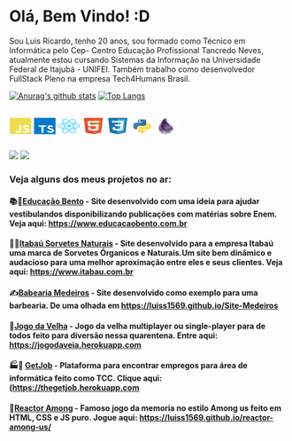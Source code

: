# Olá, Bem Vindo! :D


<p>Sou Luis Ricardo, tenho 20 anos, sou formado como Técnico em Informática pelo Cep- Centro Educação Profissional Tancredo Neves, atualmente estou cursando Sistemas da Informação na Universidade Federal de Itajubá - UNIFEI. Também trabalho como desenvolvedor FullStack Pleno na empresa Tech4Humans Brasil.</p>

[![Anurag's github stats](https://github-readme-stats.vercel.app/api?username=luiss1569&show_icons=true&theme=onedark)](https://github.com/anuraghazra/github-readme-stats)
[![Top Langs](https://github-readme-stats.vercel.app/api/top-langs/?username=luiss1569&show_icons=true&theme=onedark&layout=compact)](https://github.com/anuraghazra/github-readme-stats)

<div style="display: inline_block"><br>
  <img align="center" alt="Js" height="30" width="40" src="https://raw.githubusercontent.com/devicons/devicon/master/icons/javascript/javascript-plain.svg">
  <img align="center" alt="Ts" height="30" width="40" src="https://raw.githubusercontent.com/devicons/devicon/master/icons/typescript/typescript-plain.svg">
  <img align="center" alt="React" height="30" width="40" src="https://raw.githubusercontent.com/devicons/devicon/master/icons/react/react-original.svg">
  <img align="center" alt="HTML" height="30" width="40" src="https://raw.githubusercontent.com/devicons/devicon/master/icons/html5/html5-original.svg">
  <img align="center" alt="CSS" height="30" width="40" src="https://raw.githubusercontent.com/devicons/devicon/master/icons/css3/css3-original.svg">
  <img align="center" alt="Python" height="30" width="40" src="https://raw.githubusercontent.com/devicons/devicon/master/icons/python/python-original.svg">
  <img align="center" alt="Elixir" height="30" width="40" src="https://raw.githubusercontent.com/devicons/devicon/master/icons/elixir/elixir-original.svg">
</div>
  
  ##
 
<div> 
<!--   <a href="" target="_blank"><img src="https://img.shields.io/badge/YouTube-FF0000?style=for-the-badge&logo=youtube&logoColor=white" target="_blank"></a> -->
<!--   <a href="https://instagram.com" target="_blank"><img src="https://img.shields.io/badge/-Instagram-%23E4405F?style=for-the-badge&logo=instagram&logoColor=white" target="_blank"></a> -->
<!--  	<a href="https://www.twitch.tv/" target="_blank"><img src="https://img.shields.io/badge/Twitch-9146FF?style=for-the-badge&logo=twitch&logoColor=white" target="_blank"></a> -->
<!--  <a href="" target="_blank"><img src="https://img.shields.io/badge/Discord-7289DA?style=for-the-badge&logo=discord&logoColor=white" target="_blank"></a>  -->
  <a href = "mailto:luisricardo0626@gmail.com"><img src="https://img.shields.io/badge/-Gmail-%23333?style=for-the-badge&logo=gmail&logoColor=white" target="_blank"></a>
  <a href="https://www.linkedin.com/in/luisricardo0626" target="_blank"><img src="https://img.shields.io/badge/-LinkedIn-%230077B5?style=for-the-badge&logo=linkedin&logoColor=white" target="_blank"></a> 

### Veja alguns dos meus projetos no ar:

#### 📚🎒[Educação Bento](https://www.educacaobento.com.br) - Site desenvolvido com uma ideia para ajudar vestibulandos disponibilizando publicações com matérias sobre Enem. Veja aqui: https://www.educacaobento.com.br

#### 🍦‍🍨[Itabaú Sorvetes Naturais](https://www.itabau.com.br) - Site desenvolvido para a empresa Itabaú uma marca de Sorvetes Órganicos e Naturais.Um site bem dinâmico e audacioso para uma melhor aproximação entre eles e seus clientes. Veja aqui: https://www.itabau.com.br

#### ✍[Babearia Medeiros](https://luiss1569.github.io/Site-Medeiros/) - Site desenvolvido como exemplo para uma barbearia. De uma olhada em https://luiss1569.github.io/Site-Medeiros

#### 🎰[Jogo da Velha](https://jogodaveia.herokuapp.com/) - Jogo da velha multiplayer ou single-player para de todos feito para diversão nessa quarentena. Entre aqui: https://jogodaveia.herokuapp.com

#### 🏭👨‍ [GetJob](https://thegetjob.herokuapp.com/) - Plataforma para encontrar empregos para área de informática feito como TCC. Clique aqui: (https://thegetjob.herokuapp.com

#### 🐍[Reactor Among](https://luiss1569.github.io/reactor-among-us/) - Famoso jogo da memoria no estilo Among us feito em HTML, CSS e JS puro. Jogue aqui: https://luiss1569.github.io/reactor-among-us/
